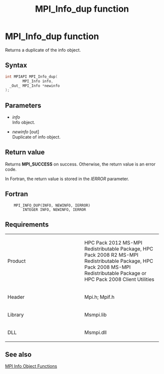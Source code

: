 ﻿---
title: MPI_Info_dup function
TOCTitle: MPI_Info_dup function
ms:assetid: 99d49571-e529-475c-85fb-fca63cc3e19a
ms:mtpsurl: https://msdn.microsoft.com/en-us/library/Dn473411(v=VS.85)
ms:contentKeyID: 59360947
ms.date: 03/28/2018
mtps_version: v=VS.85
f1_keywords:
- MPI_INFO_DUP
- mpif/MPI_Info_dup
- mpi/MPI_INFO_DUP
dev_langs:
- C++
- C
---

# MPI\_Info\_dup function

Returns a duplicate of the info object.

## Syntax

``` c++
int MPIAPI MPI_Info_dup(
        MPI_Info info,
  _Out_ MPI_Info *newinfo
);
```

## Parameters

  - *info*  
    Info object.

  - *newinfo* \[out\]  
    Duplicate of info object.

## Return value

Returns **MPI\_SUCCESS** on success. Otherwise, the return value is an error code.

In Fortran, the return value is stored in the *IERROR* parameter.

## Fortran

``` FORTRAN
    MPI_INFO_DUP(INFO, NEWINFO, IERROR)
        INTEGER INFO, NEWINFO, IERROR
```

## Requirements

<table>
<colgroup>
<col style="width: 50%" />
<col style="width: 50%" />
</colgroup>
<tbody>
<tr class="odd">
<td><p>Product</p></td>
<td><p>HPC Pack 2012 MS-MPI Redistributable Package, HPC Pack 2008 R2 MS-MPI Redistributable Package, HPC Pack 2008 MS-MPI Redistributable Package or HPC Pack 2008 Client Utilities</p></td>
</tr>
<tr class="even">
<td><p>Header</p></td>
<td>Mpi.h;
Mpif.h</td>
</tr>
<tr class="odd">
<td><p>Library</p></td>
<td>Msmpi.lib</td>
</tr>
<tr class="even">
<td><p>DLL</p></td>
<td>Msmpi.dll</td>
</tr>
</tbody>
</table>


## See also

[MPI Info Object Functions](mpi-info-object-functions.md)

